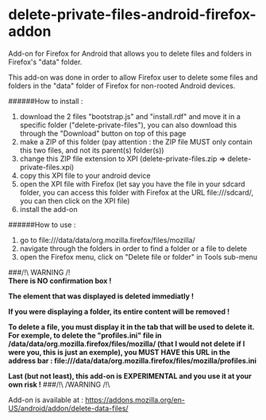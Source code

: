 # delete-private-files-android-firefox-addon
Add-on for Firefox for Android that allows you to delete files and folders in Firefox's "data" folder.


This add-on was done in order to allow Firefox user to delete some files and folders in the "data" folder of Firefox for non-rooted Android devices.

######How to install :

1. download the 2 files "bootstrap.js" and "install.rdf" and move it in a specific folder ("delete-private-files"), you can also download this through the "Download" button on top of this page
2. make a ZIP of this folder (pay attention : the ZIP file MUST only contain this two files, and not its parent(s) folder(s))
3. change this ZIP file extension to XPI (delete-private-files.zip => delete-private-files.xpi)
4. copy this XPI file to your android device
5. open the XPI file with Firefox (let say you have the file in your sdcard folder, you can access this folder with Firefox at the URL file:///sdcard/, you can then click on the XPI file)
6. install the add-on


######How to use :

1. go to file:///data/data/org.mozilla.firefox/files/mozilla/
2. navigate through the folders in order to find a folder or a file to delete
3. open the Firefox menu, click on "Delete file or folder" in Tools sub-menu

###/!\ WARNING /!\
**There is NO confirmation box !**

**The element that was displayed is deleted immediatly !**

**If you were displaying a folder, its entire content will be removed !**

**To delete a file, you must display it in the tab that will be used to delete it. For exemple, to delete the "profiles.ini" file in /data/data/org.mozilla.firefox/files/mozilla/ (that I would not delete if I were you, this is just an exemple), you MUST HAVE this URL in the address bar : file:///data/data/org.mozilla.firefox/files/mozilla/profiles.ini**

**Last (but not least), this add-on is EXPERIMENTAL and you use it at your own risk !**
###/!\ /WARNING /!\

Add-on is available at : https://addons.mozilla.org/en-US/android/addon/delete-data-files/
